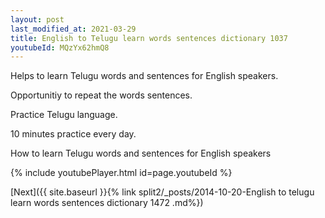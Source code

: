 ```yaml
---
layout: post
last_modified_at: 2021-03-29
title: English to Telugu learn words sentences dictionary 1037 
youtubeId: MQzYx62hmQ8
---
```

 
 
Helps to learn Telugu words and sentences for English speakers.

Opportunitiy to repeat the words sentences. 

Practice Telugu language. 
 
10 minutes practice every day. 
 
How to learn Telugu words and sentences for English speakers 
 
{% include youtubePlayer.html id=page.youtubeId %}
 
 
[Next]({{ site.baseurl }}{% link  split2/_posts/2014-10-20-English to telugu learn words sentences dictionary 1472 .md%})
 
